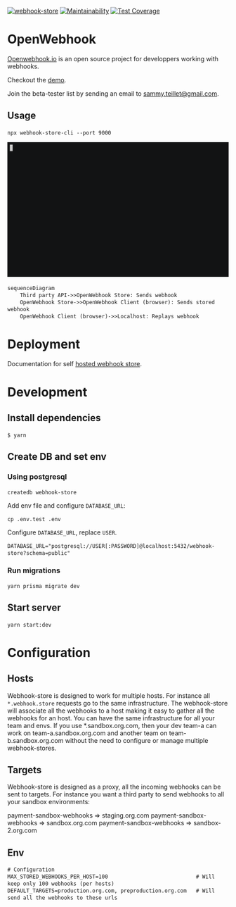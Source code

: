 [![webhook-store](https://github.com/OpenWebhook/webhook-store/actions/workflows/main.yml/badge.svg)](https://github.com/OpenWebhook/webhook-store/actions/workflows/main.yml) [![Maintainability](https://api.codeclimate.com/v1/badges/bc33884e66ac77707905/maintainability)](https://codeclimate.com/github/OpenWebhook/webhook-store/maintainability) [![Test Coverage](https://api.codeclimate.com/v1/badges/bc33884e66ac77707905/test_coverage)](https://codeclimate.com/github/OpenWebhook/webhook-store/test_coverage)

# OpenWebhook

[Openwebhook.io](https://www.openwebhook.io/) is an open source project for developpers working with webhooks.

Checkout the [demo](https://demo.openwebhook.io/).

Join the beta-tester list by sending an email to sammy.teillet@gmail.com.

## Usage

```
npx webhook-store-cli --port 9000
```

![Demo with cli](demo.gif)

```mermaid
sequenceDiagram
    Third party API->>OpenWebhook Store: Sends webhook
    OpenWebhook Store->>OpenWebhook Client (browser): Sends stored webhook
    OpenWebhook Client (browser)->>Localhost: Replays webhook

```

# Deployment

Documentation for self [hosted webhook store](https://www.openwebhook.io/docs/install-webhook-store).

# Development

## Install dependencies

```
$ yarn
```

## Create DB and set env

### Using postgresql

```
createdb webhook-store
```

Add env file and configure `DATABASE_URL`:

```
cp .env.test .env
```

Configure `DATABASE_URL`, replace `USER`.

```
DATABASE_URL="postgresql://USER[:PASSWORD]@localhost:5432/webhook-store?schema=public"
```

### Run migrations

```
yarn prisma migrate dev
```

## Start server

```
yarn start:dev
```

# Configuration

## Hosts

Webhook-store is designed to work for multiple hosts. For instance all `*.webhook.store` requests go to the same infrastructure. The webhook-store will associate all the webhooks to a host making it easy to gather all the webhooks for an host.
You can have the same infrastructure for all your team and envs. If you use \*.sandbox.org.com, then your dev team-a can work on team-a.sandbox.org.com and another team on team-b.sandbox.org.com without the need to configure or manage multiple webhook-stores.

## Targets

Webhook-store is designed as a proxy, all the incoming webhooks can be sent to targets. For instance you want a third party to send webhooks to all your sandbox environments:

payment-sandbox-webhooks => staging.org.com
payment-sandbox-webhooks => sandbox.org.com
payment-sandbox-webhooks => sandbox-2.org.com

## Env

```
# Configuration
MAX_STORED_WEBHOOKS_PER_HOST=100                            # Will keep only 100 webhooks (per hosts)
DEFAULT_TARGETS=production.org.com, preproduction.org.com   # Will send all the webhooks to these urls
```
